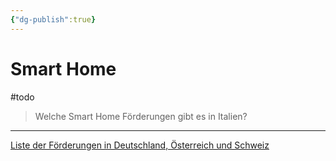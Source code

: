 ```yaml
---
{"dg-publish":true}
---
```


# Smart Home

#todo

> Welche Smart Home Förderungen gibt es in Italien?

---

[Liste der Förderungen in Deutschland, Österreich und Schweiz](https://www.loxone.com/dede/blog/smart-home-foerderungen/)
 